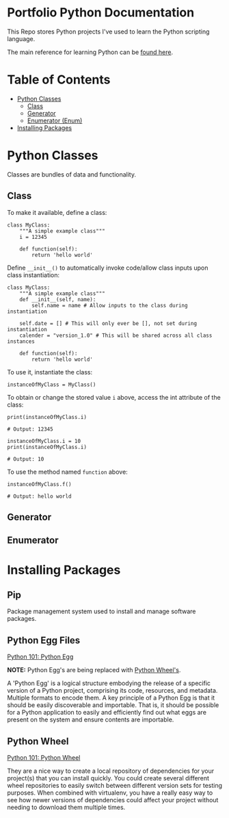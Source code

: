 # Portfolio Python Documentation
This Repo stores Python projects I've used to learn the Python scripting language.

The main reference for learning Python can be [found here](https://www.python101.pythonlibrary.org/intro.html).

# Table of Contents
* [Python Classes](#python-classes)
  * [Class](#class)
  * [Generator](#generator)
  * [Enumerator (Enum)](#enumerator)
* [Installing Packages](#installing-packages)

# Python Classes
Classes are bundles of data and functionality.

## Class
To make it available, define a class:
```
class MyClass:
    """A simple example class"""
    i = 12345

    def function(self):
        return 'hello world'
```

Define `__init__()` to automatically invoke code/allow class inputs upon class instantiation:
```
class MyClass:
    """A simple example class"""
    def __init__(self, name):
        self.name = name # Allow inputs to the class during instantiation

    self.date = [] # This will only ever be [], not set during instantiation
    calender = "version_1.0" # This will be shared across all class instances 

    def function(self):
        return 'hello world'
```

To use it, instantiate the class:
```
instanceOfMyClass = MyClass()
```

To obtain or change the stored value `i` above, access the int attribute of the class:
```
print(instanceOfMyClass.i)

# Output: 12345

instanceOfMyClass.i = 10
print(instanceOfMyClass.i)

# Output: 10
```

To use the method named `function` above:
```
instanceOfMyClass.f()

# Output: hello world
```

## Generator

## Enumerator


# Installing Packages

## Pip
Package management system used to install and manage software packages.

## Python Egg Files
[Python 101: Python Egg](https://www.python101.pythonlibrary.org/chapter38_eggs.html)

**NOTE:** Python Egg's are being replaced with [Python Wheel's](#python-wheel).

A 'Python Egg' is a logical structure embodying the release of a specific version of a Python
project, comprising its code, resources, and metadata. Multiple formats to encode them. A key
principle of a Python Egg is that it should be easily discoverable and importable. That is,
it should be possible for a Python application to easily and efficiently find out what eggs are
present on the system and ensure contents are importable.

## Python Wheel
[Python 101: Python Wheel](https://www.python101.pythonlibrary.org/chapter39_wheels.html)

They are a nice way to create a local repository of dependencies for your project(s) that you can install quickly.
You could create several different wheel repositories to easily switch between different version sets for testing purposes.
When combined with virtualenv, you have a really easy way to see how newer versions of dependencies could affect your project without needing to download them multiple times.